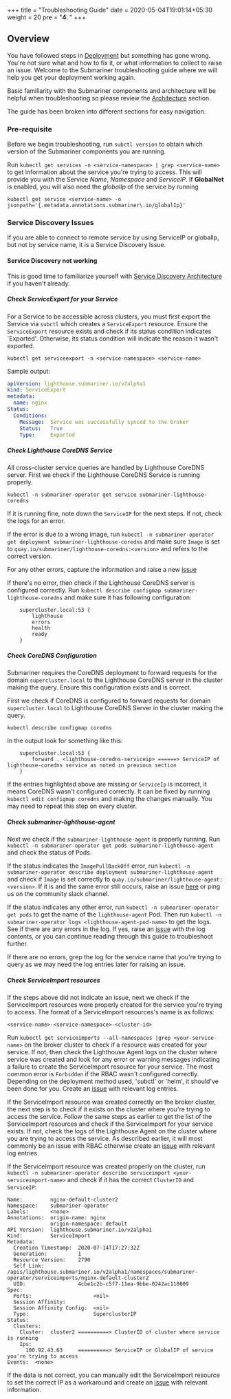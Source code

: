 +++
title = "Troubleshooting Guide"
date = 2020-05-04T19:01:14+05:30
weight = 20
pre = "<b>4. </b>"
+++

## Overview

You have followed steps in [Deployment](../deployment) but something has gone wrong. You're not sure what and how to fix it, or what information to collect to raise an issue. Welcome to the Submariner troubleshooting guide where we will help you get your deployment working again.

Basic familiarity with the Submariner components and architecture will be helpful when troubleshooting so please review the [Architecture](../architecture) section.

The guide has been broken into different sections for easy navigation.

### Pre-requisite
Before we begin troubleshooting, run `subctl version` to obtain which version of the Submariner components you are running.

Run `kubectl get services -n <service-namespace> | grep <service-name>` to get information about the service you're trying to access. This will provide you with the Service *Name*, *Namespace* and *ServiceIP*. If **GlobalNet** is enabled, you will also need the *globalIp* of the service by running

`kubectl get service <service-name> -o jsonpath='{.metadata.annotations.submariner\.io/globalIp}'`

<!---
### Deployment Issues
This section will contain information about common deployment issues you can run into.

#### TBD

### Connectivity Issues
Submariner deployment completed successfully but Services/Pods on one cluster are unable to connect to Services on another cluster. This can be due to multiple factors outlined in the following sections.

#### IPSec tunnel not created between clusters
TBD

#### IPSEc tunnel is not up between clusters
TBD

#### None of pods/services able to connect to remote service
TBD
##### Without GlobalNet
TBD
##### With GlobalNet
TBD

#### Pods on non-gateway nodes not able to connect to remote service
TBD
##### Without GlobalNet
TBD
##### With GlobalNet
TBD

-->

### Service Discovery Issues
If you are able to connect to remote service by using ServiceIP or globalIp, but not by service name, it is a Service Discovery Issue.

#### Service Discovery not working
This is good time to familiarize yourself with [Service Discovery Architecture](../architecture/service-discovery/) if you haven't already.

##### Check ServiceExport for your Service
For a Service to be accessible across clusters, you must first export the Service via `subctl` which creates a `ServiceExport` resource. Ensure the `ServiceExport` resource exists and check if its status condition indicates `Exported'. Otherwise, its status condition will indicate the reason it wasn't exported.

`kubectl get serviceexport -n <service-namespace> <service-name>`

Sample output:

```yaml
apiVersion: lighthouse.submariner.io/v2alpha1
kind: ServiceExport
metadata:
  name: nginx
Status:
  Conditions:
    Message:  Service was successfully synced to the broker
    Status:   True
    Type:     Exported
```

##### Check Lighthouse CoreDNS Service
All cross-cluster service queries are handled by Lighthouse CoreDNS server. First we check if the Lighthouse CoreDNS Service is running properly.

`kubectl -n submariner-operator get service submariner-lighthouse-coredns`

If it is running fine, note down the `ServiceIP` for the next steps. If not, check the logs for an error.

If the error is due to a wrong image, run `kubectl -n submariner-operator get deployment submariner-lighthouse-coredns` and make sure `Image` is set to `quay.io/submariner/lighthouse-coredns:<version>` and refers to the correct version.

For any other errors, capture the information and raise a new [issue](https://github.com/submariner-io/lighthouse/issues)

If there's no error, then check if the Lighthouse CoreDNS server is configured correctly. Run `kubectl describe configmap submariner-lighthouse-coredns` and make sure it has following configuration:

```text
    supercluster.local:53 {
        lighthouse
        errors
        health
        ready
    }
```

##### Check CoreDNS Configuration
Submariner requires the CoreDNS deployment to forward requests for the domain `supercluster.local` to the Lighthouse CoreDNS server in the cluster making the query. Ensure this configuration exists and is correct.

First we check if CoreDNS is configured to forward requests for domain `supercluster.local` to Lighthouse CoreDNS Server in the cluster making the query.

`kubectl describe configmap coredns`

In the output look for something like this:

```text
    supercluster.local:53 {
        forward . <lighthouse-coredns-serviceip> ======> ServiceIP of lighthouse-coredns service as noted in previous section
    }
```

If the entries highlighted above are missing or `ServiceIp` is incorrect, it means CoreDNS wasn't configured correctly. It can be fixed by running `kubectl edit configmap coredns` and making the changes manually. You may need to repeat this step on every cluster.

##### Check submariner-lighthouse-agent
Next we check if the `submariner-lighthouse-agent` is properly running. Run `kubectl -n submariner-operator get pods submariner-lighthouse-agent` and check the status of Pods.

If the status indicates the `ImagePullBackOff` error, run `kubectl -n submariner-operator describe deployment submariner-lighthouse-agent` and check if `Image` is set correctly to `quay.io/submariner/lighthouse-agent:<version>`. If it is and the same error still occurs, raise an issue [here](https://github.com/submariner-io/lighthouse/issues) or ping us on the community slack channel.

If the status indicates any other error, run `kubectl -n submariner-operator get pods` to get the name of the `lighthouse-agent` Pod. Then run `kubectl -n submariner-operator logs <lighthouse-agent-pod-name>` to get the logs. See if there are any errors in the log. If yes, raise an [issue](https://github.com/submariner-io/lighthouse/issues) with the log contents, or you can continue reading through this guide to troubleshoot further.

If there are no errors, grep the log for the service name that you're trying to query as we may need the log entries later for raising an issue.

##### Check ServiceImport resources
If the steps above did not indicate an issue, next we check if the ServiceImport resources were properly created for the service you're trying to access. The format of a ServiceImport resources's name is as follows:

`<service-name>-<service-namespace>-<cluster-id>`

Run `kubectl get serviceimports --all-namespaces |grep <your-service-name>` on the broker cluster to check if a resource was created for your service. If not, then check the Lighthouse Agent logs on the cluster where service was created and look for any error or warning messages indicating a failure to create the ServiceImport resource for your service. The most common error is `Forbidden` if the RBAC wasn't configured correctly. Depending on the deployment method used, 'subctl' or 'helm', it should've been done for you. Create an [issue](https://github.com/submariner-io/lighthouse/issues) with relevant log entries.

If the ServiceImport resource was created correctly on the broker cluster, the next step is to check if it exists on the cluster where you're trying to access the service. Follow the same steps as earlier to get the list of the ServiceImport resources and check if the ServiceImport for your service exists. If not, check the logs of the Lighthouse Agent on the cluster where you are trying to access the service. As described earlier, it will most commonly be an issue with RBAC otherwise create an [issue](https://github.com/submariner-io/lighthouse/issues) with relevant log entries.

If the ServiceImport resource was created properly on the cluster, run `kubectl -n submariner-operator describe serviceimport <your-serviceimport-name>` and check if it has the correct `ClusterID` and `ServiceIP`:

```text
Name:         nginx-default-cluster2
Namespace:    submariner-operator
Labels:       <none>
Annotations:  origin-name: nginx
              origin-namespace: default
API Version:  lighthouse.submariner.io/v2alpha1
Kind:         ServiceImport
Metadata:
  Creation Timestamp:  2020-07-14T17:27:32Z
  Generation:          1
  Resource Version:    2790
  Self Link:           /apis/lighthouse.submariner.io/v2alpha1/namespaces/submariner-operator/serviceimports/nginx-default-cluster2
  UID:                 4cbe1c2b-c5f7-11ea-9bbe-0242ac110009
Spec:
  Ports:                    <nil>
  Session Affinity:
  Session Affinity Config:  <nil>
  Type:                     SuperclusterIP
Status:
  Clusters:
    Cluster:  cluster2 ==========> ClusterID of cluster where service is running
    Ips:
      100.92.43.63     ==========> ServiceIP or GlobalIP of service you're trying to access
Events:  <none>
```

If the data is not correct, you can manually edit the ServiceImport resource to set the correct IP as a workaround and create an [issue](https://github.com/submariner-io/lighthouse/issues) with relevant information.

